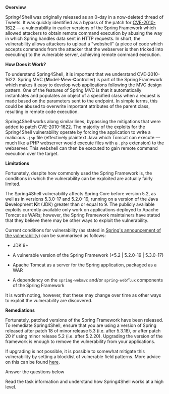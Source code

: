 **Overview**

Spring4Shell was originally released as an 0-day in a now-deleted thread of Tweets. It was quickly identified as a bypass of the patch for [CVE-2010-1622](https://cve.mitre.org/cgi-bin/cvename.cgi?name=CVE-2010-1622) — a vulnerability in earlier versions of the Spring Framework which allowed attackers to obtain remote command execution by abusing the way in which Spring handles data sent in HTTP requests. In short, the vulnerability allows attackers to upload a "webshell" (a piece of code which accepts commands from the attacker that the webserver is then tricked into executing) to the vulnerable server, achieving remote command execution.  

  

**How Does it Work?**  

To understand Spring4Shell, it is important that we understand CVE-2010-1622. Spring MVC (**M**odel-**V**iew-**C**ontroller) is part of the Spring Framework which makes it easy to develop web applications following the MVC design pattern. One of the features of Spring MVC is that it automatically instantiates and populates an object of a specified class when a request is made based on the parameters sent to the endpoint. In simple terms, this could be abused to overwrite important attributes of the parent class, resulting in remote code execution.

Spring4Shell works along similar lines, bypassing the mitigations that were added to patch CVE-2010-1622. The majority of the exploits for the Spring4Shell vulnerability operate by forcing the application to write a malicious `.jsp` file (effectively plaintext Java which Tomcat can execute — much like a PHP webserver would execute files with a `.php` extension) to the webserver. This webshell can then be executed to gain remote command execution over the target.  

  

**Limitations**  

Fortunately, despite how commonly used the Spring Framework is, the conditions in which the vulnerability can be exploited are actually fairly limited.  

The Spring4Shell vulnerability affects Spring Core before version 5.2, as well as in versions 5.3.0-17 and 5.2.0-19, running on a version of the **J**ava **D**evelopment **K**it (JDK) greater than or equal to 9. The publicly available exploits currently available only work on applications deployed to Apache Tomcat as WARs; however, the Spring Framework maintainers have stated that they believe there may be other ways to exploit the vulnerability.

Current conditions for vulnerability (as stated in [Spring's announcement of the vulnerability](https://spring.io/blog/2022/03/31/spring-framework-rce-early-announcement)) can be summarised as follows:

-   JDK 9+
-   A vulnerable version of the Spring Framework (<5.2 | 5.2.0-19 | 5.3.0-17)  
    
-   Apache Tomcat as a server for the Spring application, packaged as a WAR
-   A dependency on the `spring-webmvc` and/or `spring-webflux` components of the Spring Framework  

It is worth noting, however, that these may change over time as other ways to exploit the vulnerability are discovered.

**Remediations**

Fortunately, patched versions of the Spring Framework have been released. To remediate Spring4Shell, ensure that you are using a version of Spring released after patch 18 of minor release 5.3 (i.e. after 5.3.18), or after patch 20 if using minor release 5.2 (i.e. after 5.2.20). Upgrading the version of the framework is enough to remove the vulnerability from your applications.

If upgrading is not possible, it is possible to somewhat mitigate this vulnerability by setting a blocklist of vulnerable field patterns. More advice on this can be found [here](https://spring.io/blog/2022/03/31/spring-framework-rce-early-announcement).  

Answer the questions below

Read the task information and understand how Spring4Shell works at a high level.
